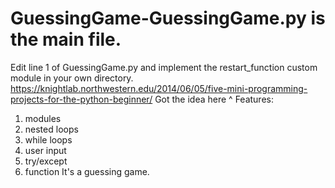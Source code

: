 # GuessingGame-GuessingGame.py is the main file.
Edit line 1 of GuessingGame.py and implement the restart_function custom module in your own directory.
https://knightlab.northwestern.edu/2014/06/05/five-mini-programming-projects-for-the-python-beginner/
Got the idea here ^
Features:
1. modules
2. nested loops
3. while loops
4. user input
5. try/except
6. function
It's a guessing game.
